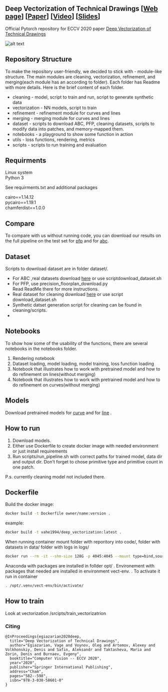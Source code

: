 ## Deep Vectorization of Technical Drawings [[Web page](http://adase.group/3ddl/projects/vectorization/)] [[Paper](https://arxiv.org/abs/2003.05471)] [[Video](https://www.youtube.com/watch?v=lnQNzHJOLvE)] [[Slides](https://drive.google.com/file/d/1ZrykQeA2PE4_8yf1JwuEBk9sS4OP8KeM/view?usp=sharing)]
Official Pytorch repository for ECCV 2020 paper [Deep Vectorization of Technical Drawings](https://link.springer.com/chapter/10.1007/978-3-030-58601-0_35)

![alt text](https://drive.google.com/uc?export=view&id=191r0QAaNhOUIaHPOlPWH5H4Jg7qxCMRA)

## Repository Structure

To make the repository user-friendly, we decided to stick with - module-like structure.
The main modules are cleaning, vectorization, refinement, and merging(each module has an according to folder).
Each folder has Readme with more details. Here is the brief content of each folder.

* cleaning - model, script to train and run, script to generate synthetic data 
* vectorization - NN models, script to train
* refinement - refinement module for curves and lines
* merging - merging module for curves and lines
* dataset - scripts to download ABC, PFP, cleaning datasets, scripts to modify data into patches, and memory-mapped them.
* notebooks - a playground to show some function in action
* utils - loss functions, rendering, metrics
* scripts - scripts to run training and evaluation

## Requirments
Linux system  
Python 3

See requirments.txt and additional packages

cairo==1.14.12  
pycairo==1.19.1  
chamferdist==1.0.0


## Compare 

To compare with us without running code, you can download our results on the full pipeline on the test set
for [pfp](https://drive.google.com/file/d/1FGm-JQsvOa5sbi_f_-MMl1XC5Z8JGe0F/view?usp=sharing) and for 
[abc](https://drive.google.com/file/d/1lR5lea3sY4Bhp9QL4MmmPs0kqZ5voPGu/view?usp=sharing).


## Dataset
Scripts to download dataset are in folder dataset/.
* For ABC ,real datasets download [here](https://drive.google.com/file/d/1hET43eM2cfwfqI7g1VsusU1wNpvc2VHl/view?usp=sharing) or use scriptdownload_dataset.sh
* For PFP, use precision_floorplan_download.py  
Read ReadMe there for more instructions.
* Real dataset for cleaning download [here](https://drive.google.com/file/d/1dgJLgtPvk9SK9rOCnw-WQRBG6OsMUEH3/view?usp=sharing) or use script download_dataset.sh
* Synthetic datset  generation script for cleaning can be found in cleaning/scripts.
* 
## Notebooks 

To show how some of the usability of the functions, there are several notebooks in the notebooks folder.
1) Rendering notebook
2) Dataset loading, model loading, model training, loss function loading
3) Notebook that illustrates  how to work with pretrained model and how to do refinement on lines(without merging) 
4) Notebook that illustrates how to work with pretrained model and how to do refinement on curves(without merging)

## Models

Download pretrained models for [curve](https://drive.google.com/file/d/18jN37pMvEg9S05sLdAznQC5UZDsLz-za/view?usp=sharing)
and for [line](https://drive.google.com/file/d/1Zf085V3783zbrLuTXZxizc7utszI9BZR/view?usp=sharing) .

## How to run
1. Download models.
2. Either use Dockerfile to create docker image with needed environment or just install requirements
3. Run scripts/run_pipeline.sh with correct paths for trained model, data dir and output dir. Don't forget to chose primitive type and primitive count in one patch.

P.s. currently cleaning model not included there.
   
## Dockerfile 

Build the docker image:

```bash
docker build -t Dockerfile owner/name:version .
```
example:
```bash
docker build -t vahe1994/deep_vectorization:latest .
```


When running container mount folder with reporitory into code/, folder with datasets in data/ folder with logs in logs/
```bash
docker run --rm -it --shm-size 128G -p 4045:4045 --mount type=bind,source=/home/code,target=/code --mount type=bind,source=/home/data,target=/data --mount type=bind,source=/home/logs,target=/logs  --name=container_name owner/name:version /bin/bash
```

Anaconda with packages are installed in follder opt/ . Environement with packages that needed are installed in environment vect-env.
. To activate it run in container
```bash
. /opt/.venv/vect-env/bin/activate/
```

## How to train
Look at vectorization /srcipts/train_vectorizatrion 

### Citing
```
@InProceedings{egiazarian2020deep,
  title="Deep Vectorization of Technical Drawings",
  author="Egiazarian, Vage and Voynov, Oleg and Artemov, Alexey and Volkhonskiy, Denis and Safin, Aleksandr and Taktasheva, Maria and Zorin, Denis and Burnaev, Evgeny",
  booktitle="Computer Vision -- ECCV 2020",
  year="2020",
  publisher="Springer International Publishing",
  address="Cham",
  pages="582--598",
  isbn="978-3-030-58601-0"
}
```
